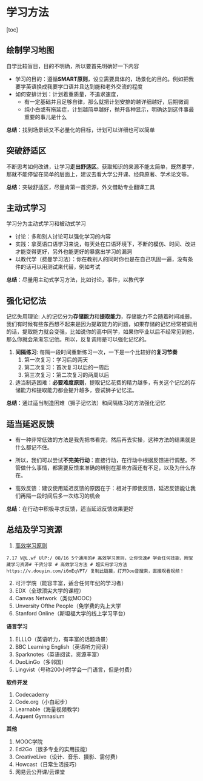 # 学习方法

[toc]

## 绘制学习地图

自学比较盲目，目的不明确，所以要首先明确好一下内容

- 学习的目的：遵循**SMART原则**，设立需要具体的，场景化的目的。例如把我要学英语换成我要学口语并且达到能和老外交流的程度
- 如何安排计划：计划着重质量，不追求速度，
  - 有一定基础并且足够自律，那么就把计划安排的越详细越好，后期微调
  - 纯小白或有拖延症，计划越简单越好，抛开各种显示，明确达到这件事最重要的事儿是什么

**总结**：找到场景话又不必量化的目标，计划可以详细也可以简单



## 突破舒适区

不断思考如何改进，让学习**走出舒适区**。获取知识的来源不能太简单，既然要学，那就不能停留在简单的层面上，建议去看大学公开课、经典原著、学术论文等。

**总结**：突破舒适区，尽量肯第一首资源，外文借助专业翻译工具



## 主动式学习

学习分为主动式学习和被动式学习

- 讨论：多和别人讨论可以强化学习的内容
- 实践：拿英语口语学习来说，每天处在口语环境下，不断的模仿、时间、改进才能变得更好，另外也能更好的暴露出学习的漏洞
- 以教代学（费曼学习法）：你在教别人的同时你也是在自己巩固一遍，没有条件的话可以用测试来代替，例如考试

**总结**：尽量用主动式学习方法，比如讨论，事件，以教代学



## 强化记忆法

记忆失用理论: 人的记忆分为**存储能力**和**提取能力**，存储能力不会随着时间减弱，我们有时候有些东西想不起来是因为提取能力的问题，如果存储的记忆经常被调用的话，提取能力就会变强，比如说你的高中同学，如果你毕业以后不经常见到他，那么你就会渐渐忘记他。所以，反复调用是可以强化记忆的。

1. **间隔练习**: 每隔一段时间重新练习一次，一下是一个比较好的**复习节奏**
   1. 第一次复习：学习后的两天
   2. 第二次复习：首次复习以后的一周后
   3. 第三次复习：第二次复习的两周以后
2. 适当制造困难：**必要难度原则**，提取记忆花费的精力越多，有关这个记忆的存储能力和提取能力都会提升越多，尝试狮子记忆法。

**总结**：通过适当制造困难（狮子记忆法）和间隔练习的方法强化记忆



## 适当延迟反馈

- 有一种非常低效的方法是我先把书看完，然后再去实操，这种方法的结果就是什么都记不住。

- 所以，我们可以尝试**不完美行动**：直接行动，在行动中根据反馈进行调整。不管做什么事情，都需要反馈来准确的辨别在那些方面还有不足，以及为什么存在。
- 高效反馈：建议使用延迟反馈的原因在于：相对于即使反馈，延迟反馈能让我们再隔一段时间后多一次练习的机会

**总结**：在行动中积极寻求反馈，适当延迟反馈效果更好



## 总结及学习资源

1. [高效学习原则](https://v.douyin.com/i6mEqVPT/)

```
7.17 V@L.wf UlP:/ 08/16 5个通用的# 高效学习原则，让你快速# 学会任何技能，附宝藏学习资源# 干货分享 # 高效学习方法 # 超实用学习方法  https://v.douyin.com/i6mEqVPT/ 复制此链接，打开Dou音搜索，直接观看视频！
```

2. 可汗学院（能容丰富，适合任何年纪的学习者）
3. EDX（全球顶尖大学的课程）
4. Canvas Network（类似MOOC）
5. Unversity Ofthe People（免学费的先上大学
6. Stanford Online（斯坦福大学的线上学习平台）

**语言学习**

1. ELLLO（英语听力，有丰富的话题场景）
2. BBC Learning English（英语听力阅读）
3. Sparknotes（英语阅读，资源丰富）
4. DuoLinGo（多邻国）
5. Lingvist（号称200小时学会一门语言，但是付费）

**软件开发**

1. Codecademy
2. Code.org（小白起步）
3. Learnable（海量视频教学）
4. Aquent Gymnasium

**其他**

1. MOOC学院
2. Ed2Go（很多专业的实用技能）
3. CreativeLive（设计、音乐、摄影、需付费）
4. Howcast（日常生活技巧）
5. 网易云公开课/云课堂